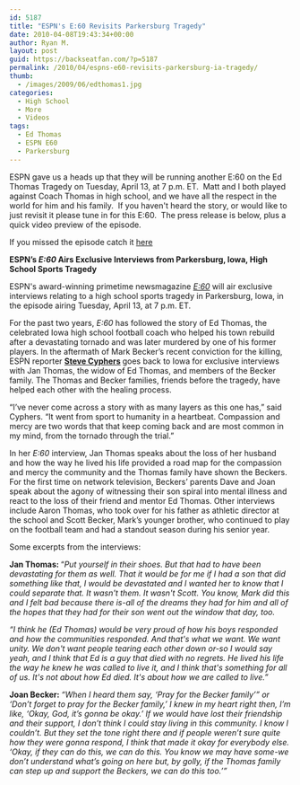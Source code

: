 ```yaml
---
id: 5187
title: "ESPN's E:60 Revisits Parkersburg Tragedy"
date: 2010-04-08T19:43:34+00:00
author: Ryan M.
layout: post
guid: https://backseatfan.com/?p=5187
permalink: /2010/04/espns-e60-revisits-parkersburg-ia-tragedy/
thumb:
  - /images/2009/06/edthomas1.jpg
categories:
  - High School
  - More
  - Videos
tags:
  - Ed Thomas
  - ESPN E60
  - Parkersburg
---
```


<div class="entry">
  <p>
    ESPN gave us a heads up that they will be running another E:60 on the Ed Thomas Tragedy on Tuesday, April 13, at 7 p.m. ET.  Matt and I both played against Coach Thomas in high school, and we have all the respect in the world for him and his family.  If you haven't heard the story, or would like to just revisit it please tune in for this E:60.  The press release is below, plus a quick video preview of the episode.
  </p>

  <p>
    If you missed the episode catch it <a href="http://espn.go.com/video/clip?id=5082690">here</a>
  </p>

  <p>
  </p>

  <p>
    <strong>ESPN’s <em>E:60 </em>Airs Exclusive Interviews from Parkersburg, Iowa, High School Sports Tragedy</strong><strong> </strong>
  </p>

  <p>
    <strong> </strong>
  </p>

  <p>
    ESPN's award-winning primetime newsmagazine <a href="http://sports.espn.go.com/broadband/video/clip?id=null&categoryid=3060647" target="_blank"><em>E:60</em></a><em> </em>will air exclusive interviews relating to a high school sports tragedy in Parkersburg, Iowa, in the episode airing Tuesday, April 13, at 7 p.m. ET.
  </p>

  <p>
    For the past two years, <em>E:60 </em>has followed the story of Ed Thomas, the celebrated Iowa high school football coach who helped his town rebuild after a devastating tornado and was later murdered by one of his former players. In the aftermath of Mark Becker’s recent conviction for the killing, ESPN reporter <a href="http://www.espnmediazone3.com/us/2009/10/cyphers_steve/" target="_blank"><strong>Steve Cyphers</strong></a><strong> </strong>goes back to Iowa for exclusive interviews with Jan Thomas, the widow of Ed Thomas, and members of the Becker family. The Thomas and Becker families, friends before the tragedy, have helped each other with the healing process.
  </p>

  <p>
    “I’ve never come across a story with as many layers as this one has,” said Cyphers. “It went from sport to humanity in a heartbeat. Compassion and mercy are two words that that keep coming back and are most common in my mind, from the tornado through the trial.”
  </p>

  <p>
    In her <em>E:60 </em>interview, Jan Thomas speaks about the loss of her husband and how the way he lived his life provided a road map for the compassion and mercy the community and the Thomas family have shown the Beckers. For the first time on network television, Beckers’ parents Dave and Joan speak about the agony of witnessing their son spiral into mental illness and react to the loss of their friend and mentor Ed Thomas. Other interviews include Aaron Thomas, who took over for his father as athletic director at the school and Scott Becker, Mark’s younger brother, who continued to play on the football team and had a standout season during his senior year.
  </p>

  <p>
    Some excerpts from the interviews:
  </p>

  <p>
    <strong>Jan Thomas: </strong>“<em>Put yourself in their shoes. But that had to have been devastating for them as well. That it would be for me if I had a son that did something like that, I would be devastated and I wanted her to know that I could separate that. It wasn't them. It wasn't Scott. You know, Mark did this and I felt bad because there is-all of the dreams they had for him and all of the hopes that they had for their son went out the window that day, too.</em><em> </em>
  </p>

  <p>
    <em> </em>
  </p>

  <p>
    <em>“I think he (Ed Thomas) would be very proud of how his boys responded and how the communities responded. And that's what we want. We want unity. We don't want people tearing each other down or-so I would say yeah, and I think that Ed is a guy that died with no regrets. He lived his life the way he knew he was called to live it, and I think that's something for all of us. It's not about how Ed died. It's about how we are called to live.”</em>
  </p>

  <p>
    <em> </em>
  </p>

  <p>
    <strong>Joan Becker: </strong><em>“When I heard them say, ‘Pray for the Becker family’&#8221; or ‘Don’t forget to pray for the Becker family,’ I knew in my heart right then, I’m like, ‘Okay, God, it’s gonna be okay.’ If we would have lost their friendship and their support, I don’t think I could stay living in this community. I know I couldn’t. But they set the tone right there and if people weren’t sure quite how they were gonna respond, I think that made it okay for everybody else. ‘Okay, if they can do this, we can do this. You know we may have some-we don’t understand what’s going on here but, by golly, if the Thomas family can step up and support the Beckers, we can do this too.’&#8221;</em>
  </p>
</div>
